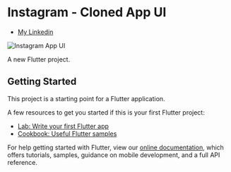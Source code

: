 # Instagram - Cloned App UI

<!-- ## [Download App Demo APK ⬇️📱](https://drive.google.com/file/d/1EmoGzeltFcirPZGDLlVxjPWnUke87uj8/view) -->

<!-- - [Support me on Patreon](https://www.patreon.com/sopheamenvan?fan_landing=true) -->
<!-- - [Watch on youtube](https://youtu.be/fJnmr22-Y7A) -->
- [My Linkedin](https://www.linkedin.com/in/sangvaleap-vanny-353b25aa/)

![Instagram App UI](https://gitlab.com/sangvaleap/app-flutter-instagram-ui/-/blob/main/Screen_Shot_2021-06-23_at_3.18.04_PM.png)

A new Flutter project.

## Getting Started

This project is a starting point for a Flutter application.

A few resources to get you started if this is your first Flutter project:

- [Lab: Write your first Flutter app](https://flutter.dev/docs/get-started/codelab)
- [Cookbook: Useful Flutter samples](https://flutter.dev/docs/cookbook)

For help getting started with Flutter, view our
[online documentation](https://flutter.dev/docs), which offers tutorials,
samples, guidance on mobile development, and a full API reference.
